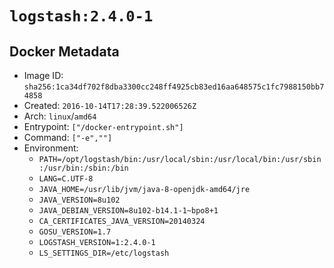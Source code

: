 # `logstash:2.4.0-1`

## Docker Metadata

- Image ID: `sha256:1ca34df702f8dba3300cc248ff4925cb83ed16aa648575c1fc7988150bb74858`
- Created: `2016-10-14T17:28:39.522006526Z`
- Arch: `linux`/`amd64`
- Entrypoint: `["/docker-entrypoint.sh"]`
- Command: `["-e",""]`
- Environment:
  - `PATH=/opt/logstash/bin:/usr/local/sbin:/usr/local/bin:/usr/sbin:/usr/bin:/sbin:/bin`
  - `LANG=C.UTF-8`
  - `JAVA_HOME=/usr/lib/jvm/java-8-openjdk-amd64/jre`
  - `JAVA_VERSION=8u102`
  - `JAVA_DEBIAN_VERSION=8u102-b14.1-1~bpo8+1`
  - `CA_CERTIFICATES_JAVA_VERSION=20140324`
  - `GOSU_VERSION=1.7`
  - `LOGSTASH_VERSION=1:2.4.0-1`
  - `LS_SETTINGS_DIR=/etc/logstash`
